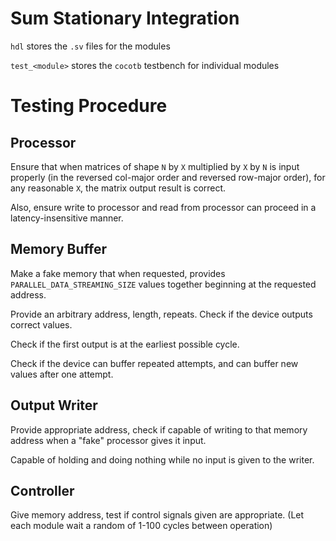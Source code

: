 # Sum Stationary Integration
`hdl` stores the `.sv` files for the modules

`test_<module>` stores the `cocotb` testbench for individual modules
# Testing Procedure

## Processor
Ensure that when matrices of shape `N` by `X` multiplied by `X` by `N` is input properly (in the reversed col-major order and reversed row-major order), for any reasonable `X`, the matrix output result is correct.

Also, ensure write to processor and read from processor can proceed in a latency-insensitive manner. 

## Memory Buffer
Make a fake memory that when requested, provides `PARALLEL_DATA_STREAMING_SIZE` values together beginning at the requested address. 

Provide an arbitrary address, length, repeats. Check if the device outputs correct values. 

Check if the first output is at the earliest possible cycle. 

Check if the device can buffer repeated attempts, and can buffer new values after one attempt. 

## Output Writer

Provide appropriate address, check if capable of writing to that memory address when a "fake" processor gives it input. 

Capable of holding and doing nothing while no input is given to the writer. 

## Controller
Give memory address, test if control signals given are appropriate. (Let each module wait a random of 1-100 cycles between operation)
